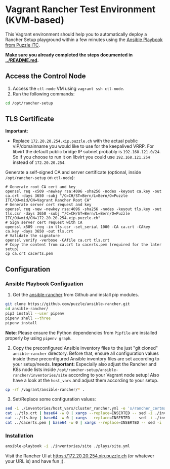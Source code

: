 # Vagrant Rancher Test Environment (KVM-based)
This Vagrant environment should help you to automatically deploy a Rancher Setup playground within a few minutes using the [Ansible Playbook from Puzzle ITC](https://github.com/puzzle/ansible-rancher).

**Make sure you already completed the steps documented in [../README.md](../README.md).**

## Access the Control Node
1. Access the `ctl-node` VM using `vagrant ssh ctl-node`.
2. Run the following commands:
```bash
cd /opt/rancher-setup
```

## TLS Certificate

**Important:** 
- Replace `172.20.20.254.xip.puzzle.ch` with the actual public vIP/domainname you would like to use for the keepalived VRRP. For libvirt the default public bridge IP subnet probably is `192.168.121.0/24`. So if you choose to run it on libvirt you could use `192.168.121.254` instead of `172.20.20.254`.

Generate a self-signed CA and server certificate (optional, inside `/opt/rancher-setup` on `ctl-node`):
```
# Generate root CA cert and key
openssl req -x509 -newkey rsa:4096 -sha256 -nodes -keyout ca.key -out ca.crt -days 3650 -subj "/C=CH/ST=Bern/L=Bern/O=Puzzle ITC/OU=mid/CN=Vagrant Rancher Root CA"
# Generate server cert request and key
openssl req -new -newkey rsa:4096 -sha256 -nodes -keyout tls.key -out tls.csr -days 3650 -subj "/C=CH/ST=Bern/L=Bern/O=Puzzle ITC/OU=mid/CN=172.20.20.254.xip.puzzle.ch"
# Sign server cert request with CA
openssl x509 -req -in tls.csr -set_serial 1000 -CA ca.crt -CAkey ca.key -days 3650 -out tls.crt
# Validate the signature
openssl verify -verbose -CAfile ca.crt tls.crt
# Copy the content from ca.crt to cacerts.pem (required for the later setup)
cp ca.crt cacerts.pem
```

## Configuration

### Ansible Playbook Configuation
1. Get the [ansible-rancher](https://github.com/puzzle/ansible-rancher) from Github and install pip modules.
```bash
git clone https://github.com/puzzle/ansible-rancher.git
cd ansible-rancher/
pip3 install --user pipenv
pipenv shell --three
pipenv install
```
**Note**: Please ensure the Python dependencies from `Pipfile` are installed properly by using `pipenv graph`.

2. Copy the preconfigured Ansible inventory files to the just "git cloned" `ansible-rancher` directory. Before that, ensure all configuration values inside these preconfigured Ansible inventory files are set according to your setup/needs.
**Important:** Especially also adjust the Rancher and K8s node lists inside `/opt/rancher-setup/ansible-rancher/inventories/site` according to your Vagrant node setup! Also have a look at the `host_vars` and adjust them according to your setup.
```bash
cp -rf /vagrant/ansible-rancher/* .
```

3. Set/Replace some configuration values:
```bash
sed -i ./inventories/host_vars/cluster_rancher.yml -e 's/rancher_certmanager_enabled.*/rancher_certmanager_enabled: false/g'
cat ../tls.crt | base64 -w 0 | xargs --replace=INSERTED -- sed -i ./inventories/host_vars/cluster_rancher.yml -e 's/rancher_tls_crt.*/rancher_tls_crt: "INSERTED"/g'
cat ../tls.key | base64 -w 0 | xargs --replace=INSERTED -- sed -i ./inventories/host_vars/cluster_rancher.yml -e 's/rancher_tls_key.*/rancher_tls_key: "INSERTED"/g'
cat ../cacerts.pem | base64 -w 0 | xargs --replace=INSERTED -- sed -i ./inventories/host_vars/cluster_rancher.yml -e 's/rancher_tls_cacerts.*/rancher_tls_cacerts: "INSERTED"/g'
```

### Installation
```bash
ansible-playbook -i ./inventories/site ./plays/site.yml
```

Visit the Rancher UI at https://172.20.20.254.xip.puzzle.ch (or whatever your URL is) and have fun ;).